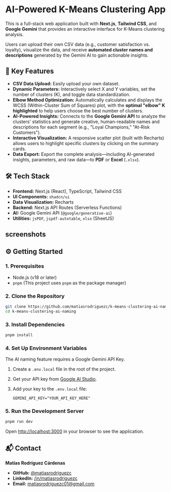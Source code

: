 # AI-Powered K-Means Clustering App

This is a full-stack web application built with **Next.js**, **Tailwind CSS**, and **Google Gemini** that provides an interactive interface for K-Means clustering analysis.

Users can upload their own CSV data (e.g., customer satisfaction vs. loyalty), visualize the data, and receive **automated cluster names and descriptions** generated by the Gemini AI to gain actionable insights.

## 🚀 Key Features

  * **CSV Data Upload:** Easily upload your own dataset.
  * **Dynamic Parameters:** Interactively select X and Y variables, set the number of clusters (K), and toggle data standardization.
  * **Elbow Method Optimization:** Automatically calculates and displays the WCSS (Within-Cluster Sum of Squares) plot, with the **optimal "elbow" K highlighted** to help users choose the best number of clusters.
  * **AI-Powered Insights:** Connects to the **Google Gemini API** to analyze the clusters' statistics and generate creative, human-readable names and descriptions for each segment (e.g., "Loyal Champions," "At-Risk Customers").
  * **Interactive Visualization:** A responsive scatter plot (built with Recharts) allows users to highlight specific clusters by clicking on the summary cards.
  * **Data Export:** Export the complete analysis—including AI-generated insights, parameters, and raw data—to **PDF** or **Excel** (`.xlsx`).

## 🛠️ Tech Stack

  * **Frontend:** Next.js (React), TypeScript, Tailwind CSS
  * **UI Components:** `shadcn/ui`
  * **Data Visualization:** Recharts
  * **Backend:** Next.js API Routes (Serverless Functions)
  * **AI:** Google Gemini API (`@google/generative-ai`)
  * **Utilities:** `jsPDF`, `jspdf-autotable`, `xlsx` (SheetJS)

## screenshots

## ⚙️ Getting Started

### 1\. Prerequisites

  * Node.js (v18 or later)
  * `pnpm` (This project uses `pnpm` as the package manager)

### 2\. Clone the Repository

```bash
git clone https://github.com/matiasrodriguezc/k-means-clustering-ai-naming.git
cd k-means-clustering-ai-naming
```

### 3\. Install Dependencies

```bash
pnpm install
```

### 4\. Set Up Environment Variables

The AI naming feature requires a Google Gemini API Key.

1.  Create a `.env.local` file in the root of the project.

2.  Get your API key from [Google AI Studio](https://aistudio.google.com/app/apikey).

3.  Add your key to the `.env.local` file:

    ```.env.local
    GEMINI_API_KEY="YOUR_API_KEY_HERE"
    ```

### 5\. Run the Development Server

```bash
pnpm run dev
```

Open [http://localhost:3000](https://www.google.com/search?q=http://localhost:3000) in your browser to see the application.

## 📬 Contact

**Matías Rodríguez Cárdenas**

  * **GitHub:** [@matiasrodriguezc](https://github.com/matiasrodriguezc)
  * **LinkedIn:** [/in/matiasrodriguezc](https://www.linkedin.com/in/matiasrodriguezc)
  * **Email:** matiasrodriguezc01@gmail.com
